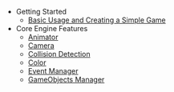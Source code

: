 - Getting Started
    - [Basic Usage and Creating a Simple Game](documentation/getting-started/basic-usage-and-creating-a-simple-game.md)
- Core Engine Features
    - [Animator](documentation/core-engine-features/animator.md)
    - [Camera](documentation/core-engine-features/camera.md)
    - [Collision Detection](documentation/core-engine-features/collision-detection.md)
    - [Color](documentation/core-engine-features/color.md)
    - [Event Manager](documentation/core-engine-features/event-manager.md)
    - [GameObjects Manager](documentation/core-engine-features/gameobjects-manager.md)

<!-- - Core
    - [Time](documentation/Core/Time.md)
    - [Event System](documentation/Core/EventSystem.md)
    - [Camera](documentation/Core/Camera.md)
    - [Scene](documentation/Core/Scene.md)
- Objects
    - [TextObject](documentation/Objects/TextObject.md)
- Other
    - [Tooltip](documentation/Other/Tooltip.md) -->